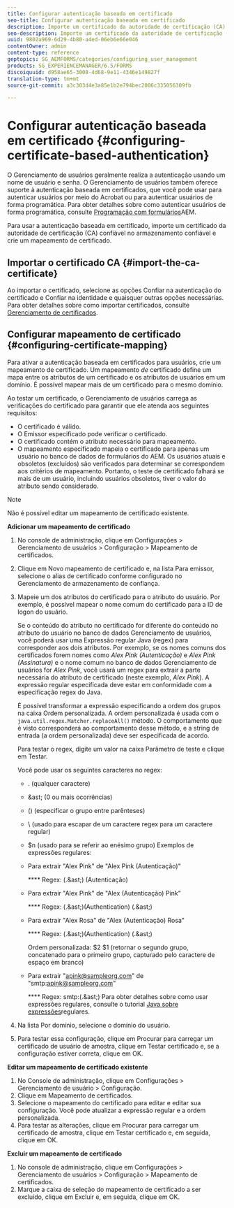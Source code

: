 ```yaml
---
title: Configurar autenticação baseada em certificado
seo-title: Configurar autenticação baseada em certificado
description: Importe um certificado da autoridade de certificação (CA) para o armazenamento de confiança e crie um mapeamento de certificado para autenticação baseada em certificado.
seo-description: Importe um certificado da autoridade de certificação (CA) para o armazenamento de confiança e crie um mapeamento de certificado para autenticação baseada em certificado.
uuid: 9802a969-6d29-4b80-a4ed-06eb6e66e046
contentOwner: admin
content-type: reference
geptopics: SG_AEMFORMS/categories/configuring_user_management
products: SG_EXPERIENCEMANAGER/6.5/FORMS
discoiquuid: d958ae65-3008-4d68-9e11-4346e149827f
translation-type: tm+mt
source-git-commit: a3c303d4e3a85e1b2e794bec2006c335056309fb

---
```



# Configurar autenticação baseada em certificado {#configuring-certificate-based-authentication}

O Gerenciamento de usuários geralmente realiza a autenticação usando um nome de usuário e senha. O Gerenciamento de usuários também oferece suporte à autenticação baseada em certificados, que você pode usar para autenticar usuários por meio do Acrobat ou para autenticar usuários de forma programática. Para obter detalhes sobre como autenticar usuários de forma programática, consulte [Programação com formulários](https://www.adobe.com/go/learn_aemforms_programming_63)AEM.

Para usar a autenticação baseada em certificado, importe um certificado da autoridade de certificação (CA) confiável no armazenamento confiável e crie um mapeamento de certificado.

## Importar o certificado CA {#import-the-ca-certificate}

Ao importar o certificado, selecione as opções Confiar na autenticação do certificado e Confiar na identidade e quaisquer outras opções necessárias. Para obter detalhes sobre como importar certificados, consulte [Gerenciamento de certificados](/help/forms/using/admin-help/certificates.md#managing-certificates).

## Configurar mapeamento de certificado {#configuring-certificate-mapping}

Para ativar a autenticação baseada em certificados para usuários, crie um mapeamento de certificado. Um mapeamento *de* certificado define um mapa entre os atributos de um certificado e os atributos de usuários em um domínio. É possível mapear mais de um certificado para o mesmo domínio.

Ao testar um certificado, o Gerenciamento de usuários carrega as verificações do certificado para garantir que ele atenda aos seguintes requisitos:

* O certificado é válido.
* O Emissor especificado pode verificar o certificado.
* O certificado contém o atributo necessário para mapeamento.
* O mapeamento especificado mapeia o certificado para apenas um usuário no banco de dados de formulários do AEM. Os usuários atuais e obsoletos (excluídos) são verificados para determinar se correspondem aos critérios de mapeamento. Portanto, o teste de certificado falhará se mais de um usuário, incluindo usuários obsoletos, tiver o valor do atributo sendo considerado.

>[!NOTE]
>
>Não é possível editar um mapeamento de certificado existente.

**Adicionar um mapeamento de certificado**

1. No console de administração, clique em Configurações > Gerenciamento de usuários > Configuração > Mapeamento de certificados.
1. Clique em Novo mapeamento de certificado e, na lista Para emissor, selecione o alias de certificado conforme configurado no Gerenciamento de armazenamento de confiança.
1. Mapeie um dos atributos do certificado para o atributo do usuário. Por exemplo, é possível mapear o nome comum do certificado para a ID de logon do usuário.

   Se o conteúdo do atributo no certificado for diferente do conteúdo no atributo do usuário no banco de dados Gerenciamento de usuários, você poderá usar uma Expressão regular Java (regex) para corresponder aos dois atributos. Por exemplo, se os nomes comuns dos certificados forem nomes como *Alex Pink (Autenticação)* e *Alex Pink (Assinatura)* e o nome comum no banco de dados Gerenciamento de usuários for *Alex Pink*, você usará um regex para extrair a parte necessária do atributo de certificado (neste exemplo, *Alex Pink*). A expressão regular especificada deve estar em conformidade com a especificação regex do Java.

   É possível transformar a expressão especificando a ordem dos grupos na caixa Ordem personalizada. A ordem personalizada é usada com o `java.util.regex.Matcher.replaceAll()` método. O comportamento que é visto corresponderá ao comportamento desse método, e a string de entrada (a ordem personalizada) deve ser especificada de acordo.

   Para testar o regex, digite um valor na caixa Parâmetro de teste e clique em Testar.

   Você pode usar os seguintes caracteres no regex:

   * . (qualquer caractere)
   *  &amp;ast; (0 ou mais ocorrências)
   * () (especificar o grupo entre parênteses)
   * \ (usado para escapar de um caractere regex para um caractere regular)
   * $n (usado para se referir ao enésimo grupo)
   Exemplos de expressões regulares:

   * Para extrair &quot;Alex Pink&quot; de &quot;Alex Pink (Autenticação)&quot;

      **** Regex: (.&amp;ast;) \(Autenticação\)

   * Para extrair &quot;Alex Pink&quot; de &quot;Alex (Autenticação) Pink&quot;

      **** Regex: (.&amp;ast;)\(Authentication\) (.&amp;ast;)

   * Para extrair &quot;Alex Rosa&quot; de &quot;Alex (Autenticação) Rosa&quot;

      **** Regex: (.&amp;ast;)\(Authentication\) (.&amp;ast;)

      Ordem personalizada: $2 $1 (retornar o segundo grupo, concatenado para o primeiro grupo, capturado pelo caractere de espaço em branco)

   * Para extrair &quot;apink@sampleorg.com&quot; de &quot;smtp:apink@sampleorg.com&quot;

      **** Regex: smtp:(.&amp;ast;)
   Para obter detalhes sobre como usar expressões regulares, consulte o tutorial [Java sobre expressões](https://java.sun.com/docs/books/tutorial/essential/regex/)regulares.

1. Na lista Por domínio, selecione o domínio do usuário.
1. Para testar essa configuração, clique em Procurar para carregar um certificado de usuário de amostra, clique em Testar certificado e, se a configuração estiver correta, clique em OK.

**Editar um mapeamento de certificado existente**

1. No Console de administração, clique em Configurações > Gerenciamento de usuário > Configuração.
1. Clique em Mapeamento de certificados.
1. Selecione o mapeamento do certificado para editar e editar sua configuração. Você pode atualizar a expressão regular e a ordem personalizada.
1. Para testar as alterações, clique em Procurar para carregar um certificado de amostra, clique em Testar certificado e, em seguida, clique em OK.

**Excluir um mapeamento de certificado**

1. No console de administração, clique em Configurações > Gerenciamento de usuários > Configuração > Mapeamento de certificados.
1. Marque a caixa de seleção do mapeamento de certificado a ser excluído, clique em Excluir e, em seguida, clique em OK.

